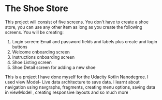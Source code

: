 # The Shoe Store

This project will consist of five screens. You don't have to create a shoe store, you can use any other item as long as you create the following screens. You will be creating:

1. Login screen: Email and password fields and labels plus create and login buttons
2. Welcome onboarding screen
3. Instructions onboarding screen
4. Shoe Listing screen
5. Shoe Detail screen for adding a new shoe

This is a project I have done myself for the Udacity Kotlin Nanodegree. I used view Model- Live data architecture to save data. I learnt about navigation using navgraphs, fragments, creating menu options, saving data in viewModel , creating responsive layouts and so much more
